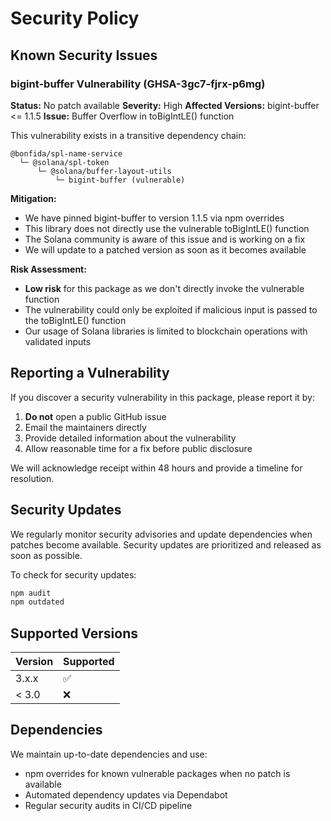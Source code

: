 # Security Policy

## Known Security Issues

### bigint-buffer Vulnerability (GHSA-3gc7-fjrx-p6mg)

**Status:** No patch available
**Severity:** High
**Affected Versions:** bigint-buffer <= 1.1.5
**Issue:** Buffer Overflow in toBigIntLE() function

This vulnerability exists in a transitive dependency chain:
```
@bonfida/spl-name-service
  └─ @solana/spl-token
      └─ @solana/buffer-layout-utils
          └─ bigint-buffer (vulnerable)
```

**Mitigation:**
- We have pinned bigint-buffer to version 1.1.5 via npm overrides
- This library does not directly use the vulnerable toBigIntLE() function
- The Solana community is aware of this issue and is working on a fix
- We will update to a patched version as soon as it becomes available

**Risk Assessment:**
- **Low risk** for this package as we don't directly invoke the vulnerable function
- The vulnerability could only be exploited if malicious input is passed to the toBigIntLE() function
- Our usage of Solana libraries is limited to blockchain operations with validated inputs

## Reporting a Vulnerability

If you discover a security vulnerability in this package, please report it by:

1. **Do not** open a public GitHub issue
2. Email the maintainers directly
3. Provide detailed information about the vulnerability
4. Allow reasonable time for a fix before public disclosure

We will acknowledge receipt within 48 hours and provide a timeline for resolution.

## Security Updates

We regularly monitor security advisories and update dependencies when patches become available. Security updates are prioritized and released as soon as possible.

To check for security updates:
```bash
npm audit
npm outdated
```

## Supported Versions

| Version | Supported          |
| ------- | ------------------ |
| 3.x.x   | :white_check_mark: |
| < 3.0   | :x:                |

## Dependencies

We maintain up-to-date dependencies and use:
- npm overrides for known vulnerable packages when no patch is available
- Automated dependency updates via Dependabot
- Regular security audits in CI/CD pipeline

